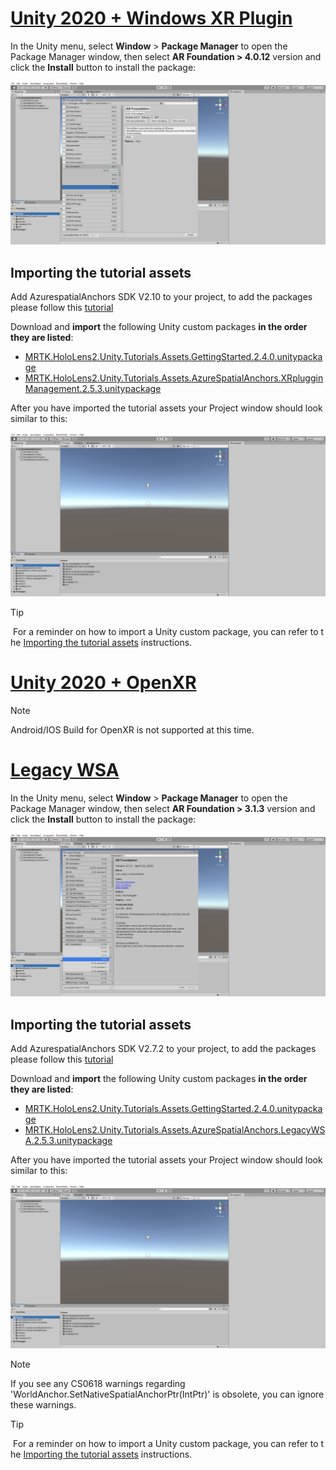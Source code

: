 # [Unity 2020 + Windows XR Plugin](#tab/winxr)

In the Unity menu, select **Window** > **Package Manager** to open the Package Manager window, then select **AR Foundation > 4.0.12** version and click the **Install** button to install the package:

![Unity Package Manager with AR Foundation selected](../images/mr-learning-asa/asa-02-section3-step1-1-XRSDK.png)

## Importing the tutorial assets

Add AzurespatialAnchors SDK V2.10 to your project, to add the packages please follow this [tutorial](/azure/spatial-anchors/how-tos/setup-unity-project?tabs=UPMPackage)

Download and **import** the following Unity custom packages **in the order they are listed**:

* [MRTK.HoloLens2.Unity.Tutorials.Assets.GettingStarted.2.4.0.unitypackage](https://github.com/microsoft/MixedRealityLearning/releases/download/getting-started-v2.4.0/MRTK.HoloLens2.Unity.Tutorials.Assets.GettingStarted.2.4.0.unitypackage)
* [MRTK.HoloLens2.Unity.Tutorials.Assets.AzureSpatialAnchors.XRplugginManagement.2.5.3.unitypackage](https://github.com/microsoft/MixedRealityLearning/releases/download/azure-spatial-anchors-v2.5.3.1/MRTK.HoloLens2.Unity.Tutorials.Assets.AzureSpatialAnchors.XRplugginManagement.2.5.3.unitypackage)

After you have imported the tutorial assets your Project window should look similar to this:

![Unity Hierarchy, Scene, and Project windows after importing the tutorial assets](../images/mr-learning-asa/asa-02-section3-step1-2-XRSDK.PNG) 

> [!TIP]
>  For a reminder on how to import a Unity custom package, you can refer to the [Importing the tutorial assets](../mr-learning-base-02.md#importing-the-tutorial-assets) instructions.

# [Unity 2020 + OpenXR](#tab/openxr)

> [!NOTE]
> Android/IOS Build for OpenXR is not supported at this time.

# [Legacy WSA](#tab/wsa)

In the Unity menu, select **Window** > **Package Manager** to open the Package Manager window, then select **AR Foundation > 3.1.3** version and click the **Install** button to install the package:

![Unity Package Manager with AR Foundation selected](../images/mr-learning-asa/asa-02-section3-step1-1-Legacy.png)

## Importing the tutorial assets

Add AzurespatialAnchors SDK V2.7.2 to your project, to add the packages please follow this [tutorial](/azure/spatial-anchors/how-tos/setup-unity-project?tabs=UPMPackage)

Download and **import** the following Unity custom packages **in the order they are listed**:

* [MRTK.HoloLens2.Unity.Tutorials.Assets.GettingStarted.2.4.0.unitypackage](https://github.com/microsoft/MixedRealityLearning/releases/download/getting-started-v2.4.0/MRTK.HoloLens2.Unity.Tutorials.Assets.GettingStarted.2.4.0.unitypackage)
* [MRTK.HoloLens2.Unity.Tutorials.Assets.AzureSpatialAnchors.LegacyWSA.2.5.3.unitypackage](https://github.com/microsoft/MixedRealityLearning/releases/download/azure-spatial-anchors-v2.5.3.1/MRTK.HoloLens2.Unity.Tutorials.Assets.AzureSpatialAnchors.LegacyWSA.2.5.3.unitypackage)

After you have imported the tutorial assets your Project window should look similar to this:

![Unity Hierarchy, Scene, and Project windows after importing the tutorial assets](../images/mr-learning-asa/asa-02-section3-step1-2-Legacy.png)

> [!NOTE]
> If you see any CS0618 warnings regarding 'WorldAnchor.SetNativeSpatialAnchorPtr(IntPtr)' is obsolete, you can ignore these warnings.

> [!TIP]
>  For a reminder on how to import a Unity custom package, you can refer to the [Importing the tutorial assets](../mr-learning-base-02.md#importing-the-tutorial-assets) instructions.